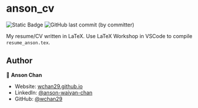 # anson_cv
![Static Badge](https://img.shields.io/badge/PDF%20Download-Here-blue?link=https%3A%2F%2Fgithub.com%2Fwchan29%2Fanson_cv%2Fblob%2Fmain%2Fresume_anson.pdf)
![GitHub last commit (by committer)](https://img.shields.io/github/last-commit/wchan29/anson_cv?label=Last%20Update)

My resume/CV written in LaTeX. Use LaTeX Workshop in VSCode to compile `resume_anson.tex`.

## Author

👤 **Anson Chan**

* Website: [wchan29.github.io](wchan29.github.io)
* LinkedIn: [@anson-waiyan-chan](https://www.linkedin.com/in/anson-waiyan-chan/)
* GitHub: [@wchan29](https://github.com/wchan29)
